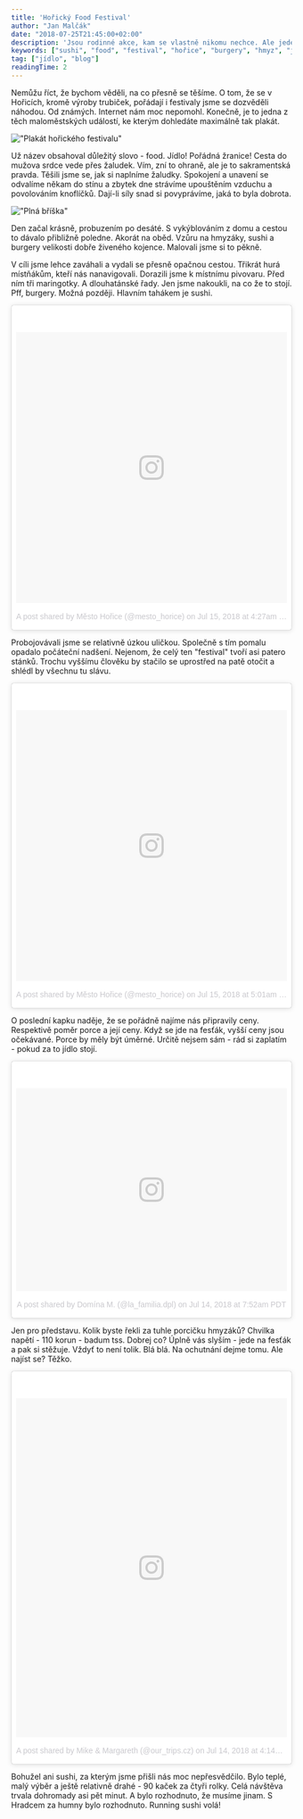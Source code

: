 ```yaml
---
title: 'Hořický Food Festival'
author: "Jan Malčák"
date: "2018-07-25T21:45:00+02:00"
description: 'Jsou rodinné akce, kam se vlastně nikomu nechce. Ale jede se, protože to rodiny přeci dělají. Nechceme být divný, že jo? Na opačné straně jsou akce, kam se těší všichni. A sobotní návštěva hořického food festivalu byla jedna z nich.'
keywords: ["sushi", "food", "festival", "hořice", "burgery", "hmyz", "jídlo"]
tag: ["jídlo", "blog"]
readingTime: 2
---
```


Nemůžu říct, že bychom věděli, na co přesně se těšíme. O tom, že se v Hořicích, kromě výroby trubiček, pořádají i festivaly jsme se dozvěděli náhodou. Od známých. Internet nám moc nepomohl. Konečně, je to jedna z těch maloměstských událostí, ke kterým dohledáte maximálně tak plakát. 

!["Plakát hořického festivalu"](plakat.jpg?classes=caption "Plakát hořického festivalu")

Už název obsahoval důležitý slovo - food. Jídlo! Pořádná žranice! Cesta do mužova srdce vede přes žaludek. Vím, zní to ohraně, ale je to sakramentská pravda. Těšili jsme se, jak si naplníme žaludky. Spokojení a unavení se odvalíme někam do stínu a zbytek dne strávíme upouštěním vzduchu a povolováním knoflíčků. Dají-li síly snad si povyprávíme, jaká to byla dobrota.

!["Plná bříška"](plna_briska.gif)

Den začal krásně, probuzením po desáté. S vykýblováním z domu a cestou to dávalo přibližně poledne. Akorát na oběd. Vzůru na hmyzáky, sushi a burgery velikosti dobře živeného kojence. Malovali jsme si to pěkně.

V cíli jsme lehce zaváhali a vydali se přesně opačnou cestou. Třikrát hurá místňákům, kteří nás nanavigovali. Dorazili jsme k místnímu pivovaru. Před ním tři maringotky. A dlouhatánské řady. Jen jsme nakoukli, na co že to stojí. Pff, burgery. Možná později. Hlavním tahákem je sushi.

<blockquote class="instagram-media" data-instgrm-permalink="https://www.instagram.com/p/BlQCf5ihXZv/" data-instgrm-version="9" style=" background:#FFF; border:0; border-radius:3px; box-shadow:0 0 1px 0 rgba(0,0,0,0.5),0 1px 10px 0 rgba(0,0,0,0.15); margin: 1px; max-width:540px; min-width:326px; padding:0; width:99.375%; width:-webkit-calc(100% - 2px); width:calc(100% - 2px);"><div style="padding:8px;"> <div style=" background:#F8F8F8; line-height:0; margin-top:40px; padding:50% 0; text-align:center; width:100%;"> <div style=" background:url(data:image/png;base64,iVBORw0KGgoAAAANSUhEUgAAACwAAAAsCAMAAAApWqozAAAABGdBTUEAALGPC/xhBQAAAAFzUkdCAK7OHOkAAAAMUExURczMzPf399fX1+bm5mzY9AMAAADiSURBVDjLvZXbEsMgCES5/P8/t9FuRVCRmU73JWlzosgSIIZURCjo/ad+EQJJB4Hv8BFt+IDpQoCx1wjOSBFhh2XssxEIYn3ulI/6MNReE07UIWJEv8UEOWDS88LY97kqyTliJKKtuYBbruAyVh5wOHiXmpi5we58Ek028czwyuQdLKPG1Bkb4NnM+VeAnfHqn1k4+GPT6uGQcvu2h2OVuIf/gWUFyy8OWEpdyZSa3aVCqpVoVvzZZ2VTnn2wU8qzVjDDetO90GSy9mVLqtgYSy231MxrY6I2gGqjrTY0L8fxCxfCBbhWrsYYAAAAAElFTkSuQmCC); display:block; height:44px; margin:0 auto -44px; position:relative; top:-22px; width:44px;"></div></div><p style=" color:#c9c8cd; font-family:Arial,sans-serif; font-size:14px; line-height:17px; margin-bottom:0; margin-top:8px; overflow:hidden; padding:8px 0 7px; text-align:center; text-overflow:ellipsis; white-space:nowrap;"><a href="https://www.instagram.com/p/BlQCf5ihXZv/" style=" color:#c9c8cd; font-family:Arial,sans-serif; font-size:14px; font-style:normal; font-weight:normal; line-height:17px; text-decoration:none;" target="_blank">A post shared by Město Hořice (@mesto_horice)</a> on <time style=" font-family:Arial,sans-serif; font-size:14px; line-height:17px;" datetime="2018-07-15T11:27:30+00:00">Jul 15, 2018 at 4:27am PDT</time></p></div></blockquote>
<script async defer src="//www.instagram.com/embed.js"></script>

Probojovávali jsme se relativně úzkou uličkou. Společně s tím pomalu opadalo počáteční nadšení. Nejenom, že celý ten "festival" tvoří asi patero stánků. Trochu vyššímu člověku by stačilo se uprostřed na patě otočit a shlédl by všechnu tu slávu. 

<blockquote class="instagram-media" data-instgrm-permalink="https://www.instagram.com/p/BlQGcGPhJ-x/" data-instgrm-version="9" style=" background:#FFF; border:0; border-radius:3px; box-shadow:0 0 1px 0 rgba(0,0,0,0.5),0 1px 10px 0 rgba(0,0,0,0.15); margin: 1px; max-width:540px; min-width:326px; padding:0; width:99.375%; width:-webkit-calc(100% - 2px); width:calc(100% - 2px);"><div style="padding:8px;"> <div style=" background:#F8F8F8; line-height:0; margin-top:40px; padding:50% 0; text-align:center; width:100%;"> <div style=" background:url(data:image/png;base64,iVBORw0KGgoAAAANSUhEUgAAACwAAAAsCAMAAAApWqozAAAABGdBTUEAALGPC/xhBQAAAAFzUkdCAK7OHOkAAAAMUExURczMzPf399fX1+bm5mzY9AMAAADiSURBVDjLvZXbEsMgCES5/P8/t9FuRVCRmU73JWlzosgSIIZURCjo/ad+EQJJB4Hv8BFt+IDpQoCx1wjOSBFhh2XssxEIYn3ulI/6MNReE07UIWJEv8UEOWDS88LY97kqyTliJKKtuYBbruAyVh5wOHiXmpi5we58Ek028czwyuQdLKPG1Bkb4NnM+VeAnfHqn1k4+GPT6uGQcvu2h2OVuIf/gWUFyy8OWEpdyZSa3aVCqpVoVvzZZ2VTnn2wU8qzVjDDetO90GSy9mVLqtgYSy231MxrY6I2gGqjrTY0L8fxCxfCBbhWrsYYAAAAAElFTkSuQmCC); display:block; height:44px; margin:0 auto -44px; position:relative; top:-22px; width:44px;"></div></div><p style=" color:#c9c8cd; font-family:Arial,sans-serif; font-size:14px; line-height:17px; margin-bottom:0; margin-top:8px; overflow:hidden; padding:8px 0 7px; text-align:center; text-overflow:ellipsis; white-space:nowrap;"><a href="https://www.instagram.com/p/BlQGcGPhJ-x/" style=" color:#c9c8cd; font-family:Arial,sans-serif; font-size:14px; font-style:normal; font-weight:normal; line-height:17px; text-decoration:none;" target="_blank">A post shared by Město Hořice (@mesto_horice)</a> on <time style=" font-family:Arial,sans-serif; font-size:14px; line-height:17px;" datetime="2018-07-15T12:01:56+00:00">Jul 15, 2018 at 5:01am PDT</time></p></div></blockquote>
<script async defer src="//www.instagram.com/embed.js"></script>

O poslední kapku naděje, že se pořádně najíme nás připravily ceny. Respektivě poměr porce a její ceny. Když se jde na fesťák, vyšší ceny jsou očekávané. Porce by měly být úměrné. Určitě nejsem sám - rád si zaplatím - pokud za to jídlo stojí.

<blockquote class="instagram-media" data-instgrm-permalink="https://www.instagram.com/p/BlN1NybBjTT/" data-instgrm-version="9" style=" background:#FFF; border:0; border-radius:3px; box-shadow:0 0 1px 0 rgba(0,0,0,0.5),0 1px 10px 0 rgba(0,0,0,0.15); margin: 1px; max-width:540px; min-width:326px; padding:0; width:99.375%; width:-webkit-calc(100% - 2px); width:calc(100% - 2px);"><div style="padding:8px;"> <div style=" background:#F8F8F8; line-height:0; margin-top:40px; padding:37.5% 0; text-align:center; width:100%;"> <div style=" background:url(data:image/png;base64,iVBORw0KGgoAAAANSUhEUgAAACwAAAAsCAMAAAApWqozAAAABGdBTUEAALGPC/xhBQAAAAFzUkdCAK7OHOkAAAAMUExURczMzPf399fX1+bm5mzY9AMAAADiSURBVDjLvZXbEsMgCES5/P8/t9FuRVCRmU73JWlzosgSIIZURCjo/ad+EQJJB4Hv8BFt+IDpQoCx1wjOSBFhh2XssxEIYn3ulI/6MNReE07UIWJEv8UEOWDS88LY97kqyTliJKKtuYBbruAyVh5wOHiXmpi5we58Ek028czwyuQdLKPG1Bkb4NnM+VeAnfHqn1k4+GPT6uGQcvu2h2OVuIf/gWUFyy8OWEpdyZSa3aVCqpVoVvzZZ2VTnn2wU8qzVjDDetO90GSy9mVLqtgYSy231MxrY6I2gGqjrTY0L8fxCxfCBbhWrsYYAAAAAElFTkSuQmCC); display:block; height:44px; margin:0 auto -44px; position:relative; top:-22px; width:44px;"></div></div><p style=" color:#c9c8cd; font-family:Arial,sans-serif; font-size:14px; line-height:17px; margin-bottom:0; margin-top:8px; overflow:hidden; padding:8px 0 7px; text-align:center; text-overflow:ellipsis; white-space:nowrap;"><a href="https://www.instagram.com/p/BlN1NybBjTT/" style=" color:#c9c8cd; font-family:Arial,sans-serif; font-size:14px; font-style:normal; font-weight:normal; line-height:17px; text-decoration:none;" target="_blank">A post shared by Domína M. (@la_familia.dpl)</a> on <time style=" font-family:Arial,sans-serif; font-size:14px; line-height:17px;" datetime="2018-07-14T14:52:58+00:00">Jul 14, 2018 at 7:52am PDT</time></p></div></blockquote>
<script async defer src="//www.instagram.com/embed.js"></script>

Jen pro představu. Kolik byste řekli za tuhle porcičku hmyzáků? Chvilka napětí - 110 korun - badum tss. Dobrej co? Úplně vás slyším - jede na fesťák a pak si stěžuje. Vždyť to není tolik. Blá blá. Na ochutnání dejme tomu. Ale najíst se? Těžko.

<blockquote class="instagram-media" data-instgrm-permalink="https://www.instagram.com/p/BlNcKZ9FNrA/" data-instgrm-version="9" style=" background:#FFF; border:0; border-radius:3px; box-shadow:0 0 1px 0 rgba(0,0,0,0.5),0 1px 10px 0 rgba(0,0,0,0.15); margin: 1px; max-width:540px; min-width:326px; padding:0; width:99.375%; width:-webkit-calc(100% - 2px); width:calc(100% - 2px);"><div style="padding:8px;"> <div style=" background:#F8F8F8; line-height:0; margin-top:40px; padding:62.5% 0; text-align:center; width:100%;"> <div style=" background:url(data:image/png;base64,iVBORw0KGgoAAAANSUhEUgAAACwAAAAsCAMAAAApWqozAAAABGdBTUEAALGPC/xhBQAAAAFzUkdCAK7OHOkAAAAMUExURczMzPf399fX1+bm5mzY9AMAAADiSURBVDjLvZXbEsMgCES5/P8/t9FuRVCRmU73JWlzosgSIIZURCjo/ad+EQJJB4Hv8BFt+IDpQoCx1wjOSBFhh2XssxEIYn3ulI/6MNReE07UIWJEv8UEOWDS88LY97kqyTliJKKtuYBbruAyVh5wOHiXmpi5we58Ek028czwyuQdLKPG1Bkb4NnM+VeAnfHqn1k4+GPT6uGQcvu2h2OVuIf/gWUFyy8OWEpdyZSa3aVCqpVoVvzZZ2VTnn2wU8qzVjDDetO90GSy9mVLqtgYSy231MxrY6I2gGqjrTY0L8fxCxfCBbhWrsYYAAAAAElFTkSuQmCC); display:block; height:44px; margin:0 auto -44px; position:relative; top:-22px; width:44px;"></div></div><p style=" color:#c9c8cd; font-family:Arial,sans-serif; font-size:14px; line-height:17px; margin-bottom:0; margin-top:8px; overflow:hidden; padding:8px 0 7px; text-align:center; text-overflow:ellipsis; white-space:nowrap;"><a href="https://www.instagram.com/p/BlNcKZ9FNrA/" style=" color:#c9c8cd; font-family:Arial,sans-serif; font-size:14px; font-style:normal; font-weight:normal; line-height:17px; text-decoration:none;" target="_blank">A post shared by Mike &amp; Margareth (@our_trips.cz)</a> on <time style=" font-family:Arial,sans-serif; font-size:14px; line-height:17px;" datetime="2018-07-14T11:14:03+00:00">Jul 14, 2018 at 4:14am PDT</time></p></div></blockquote>
<script async defer src="//www.instagram.com/embed.js"></script>

Bohužel ani sushi, za kterým jsme přišli nás moc nepřesvědčilo. Bylo teplé, malý výběr a ještě relativně drahé - 90 kaček za čtyři rolky. Celá návštěva trvala dohromady asi pět minut. A bylo rozhodnuto, že musíme jinam. S Hradcem za humny bylo rozhodnuto. Running sushi volá!